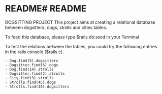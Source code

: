 # README# README

DOGSITTING PROJECT
This project aims at creating a relational database between dogsitters, dogs, strolls and cities tables.

To feed this database, please type $rails db:seed in your Terminal

To test the relations between the tables, you could try the following entries in the rails console ($rails c).

	- Dog.find(5).dogsitters
	- Dogsitter.find(6).dogs
	- Dog.find(14).strolls
	- Dogsitter.find(2).strolls
	- City.find(3).strolls
	- Strolls.find(45).dogs
	- Strolls.find(34).dogsitters

